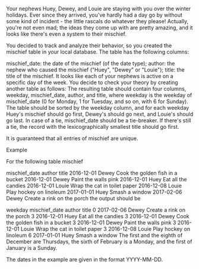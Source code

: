Your nephews Huey, Dewey, and Louie are staying with you over the winter holidays. Ever since they arrived, you've hardly had a day go by without some kind of incident - the little rascals do whatever they please! Actually, you're not even mad; the ideas they come up with are pretty amazing, and it looks like there's even a system to their mischief.

You decided to track and analyze their behavior, so you created the mischief table in your local database. The table has the following columns:

mischief_date: the date of the mischief (of the date type);
author: the nephew who caused the mischief ("Huey", "Dewey" or "Louie");
title: the title of the mischief.
It looks like each of your nephews is active on a specific day of the week. You decide to check your theory by creating another table as follows:
The resulting table should contain four columns, weekday, mischief_date, author, and title, where weekday is the weekday of mischief_date (0 for Monday, 1 for Tuesday, and so on, with 6 for Sunday). The table should be sorted by the weekday column, and for each weekday Huey's mischief should go first, Dewey's should go next, and Louie's should go last. In case of a tie, mischief_date should be a tie-breaker. If there's still a tie, the record with the lexicographically smallest title should go first.

It is guaranteed that all entries of mischief are unique.

Example

For the following table mischief

mischief_date	author	title
2016-12-01	Dewey	Cook the golden fish in a bucket
2016-12-01	Dewey	Paint the walls pink
2016-12-01	Huey	Eat all the candies
2016-12-01	Louie	Wrap the cat in toilet paper
2016-12-08	Louie	Play hockey on linoleum
2017-01-01	Huey	Smash a window
2017-02-06	Dewey	Create a rink on the porch
the output should be

weekday	mischief_date	author	title
0	2017-02-06	Dewey	Create a rink on the porch
3	2016-12-01	Huey	Eat all the candies
3	2016-12-01	Dewey	Cook the golden fish in a bucket
3	2016-12-01	Dewey	Paint the walls pink
3	2016-12-01	Louie	Wrap the cat in toilet paper
3	2016-12-08	Louie	Play hockey on linoleum
6	2017-01-01	Huey	Smash a window
The first and the eighth of December are Thursdays, the sixth of February is a Monday, and the first of January is a Sunday.

The dates in the example are given in the format YYYY-MM-DD.
